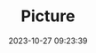 ---
weight: 1
images:
- /images/edited/49.jpeg
title: Picture
date: 2023-10-27 09:23:39
tags: [luminar neo,work,car]
---